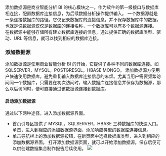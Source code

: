 添加数据源是商业智能分析 BI 的核心模块之一，作为软件的第一级接口与数据库相连接，配置数据库连接信息，为后续数据分析操作提供输入。
一个数据源就是一条连接数据库的路径。它仅记录数据库的连接信息，并不保存数据库中的数据。也就是说数据源仅仅是数据库的连接名称，一个数据库可以有多个数据源连接。
在数据源中能够存储所有建立数据库连接的信息，通过提供正确的数据库类型、驱动、URL 等信息，就可以找到相应的数据库连接。
### 添加数据源
添加数据源是使用商业智能分析 BI 的开始，它提供了各种不同的数据库连接。如 SQLSERVER，MYSQL，POSTGRESQL，HBASE MONGO。
添加数据源方便用户快速使用数据库，避免重复输入数据库连接信息的麻烦。尤其当用户需要频繁访问同一个数据库，只需要在初次访问时，输入数据库连接信息并保存为数据源，那么以后访问时，便可直接通过该数据源连接到数据库。
#### 启动添加数据源
通过以下两种途径，进入添加数据源界面。
*  首页引导区提供了 MYSQL，SQLSERVER，HBASE 三种数据库的快速入口。单击，进入到相应的添加数据源界面，添加响应类型的数据库连接信息。
* 单击导航栏上的添加数据源按钮，在新页面中选择数据库类型，进入到相应的添加数据源界面。
打开添加数据源页面，就可以开始添加数据源，保存后便可以供创建数据集合制作报告后续使用。
![](https://mc.qcloudimg.com/static/img/7bb101bf11f1a9a056b856460f58108b/image.png)